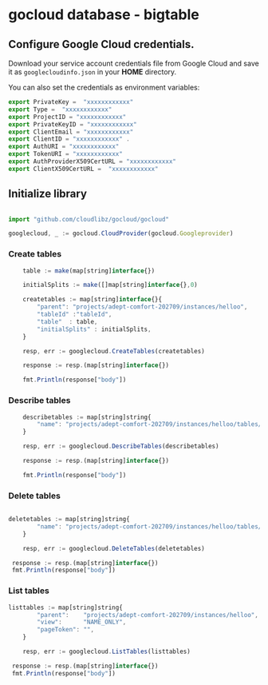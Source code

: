 # gocloud database - bigtable

## Configure Google Cloud credentials.

Download your service account credentials file from Google Cloud and save it as `googlecloudinfo.json` in your <b>HOME</b> directory.

You can also set the credentials as environment variables:
```js
export PrivateKey =  "xxxxxxxxxxxx"
export Type =  "xxxxxxxxxxxx"
export ProjectID = "xxxxxxxxxxxx"
export PrivateKeyID = "xxxxxxxxxxxx"
export ClientEmail = "xxxxxxxxxxxx"
export ClientID = "xxxxxxxxxxxx" .
export AuthURI = "xxxxxxxxxxxx"
export TokenURI = "xxxxxxxxxxxx"
export AuthProviderX509CertURL = "xxxxxxxxxxxx"
export ClientX509CertURL =  "xxxxxxxxxxxx"
```

## Initialize library

```js

import "github.com/cloudlibz/gocloud/gocloud"

googlecloud, _ := gocloud.CloudProvider(gocloud.Googleprovider)
```

### Create tables

```js
	table := make(map[string]interface{})

	initialSplits := make([]map[string]interface{},0)

	createtables := map[string]interface{}{
		"parent": "projects/adept-comfort-202709/instances/helloo",
		"tableId" :"tableId",
		"table"  : table,
		"initialSplits" : initialSplits,
	}

	resp, err := googlecloud.CreateTables(createtables)

	response := resp.(map[string]interface{})

	fmt.Println(response["body"])


  ```

### Describe tables

```js
	describetables := map[string]string{
		"name": "projects/adept-comfort-202709/instances/helloo/tables/bokkkya",
	}

	resp, err := googlecloud.DescribeTables(describetables)

	response := resp.(map[string]interface{})

	fmt.Println(response["body"])

```

### Delete tables

```js

deletetables := map[string]string{
		"name": "projects/adept-comfort-202709/instances/helloo/tables/bokkkya",
	}

	resp, err := googlecloud.DeleteTables(deletetables)

 response := resp.(map[string]interface{})
 fmt.Println(response["body"])
```

### List tables

```js
listtables := map[string]string{
		"parent":    "projects/adept-comfort-202709/instances/helloo",
		"view":      "NAME_ONLY",
		"pageToken": "",
	}

	resp, err := googlecloud.ListTables(listtables)

 response := resp.(map[string]interface{})
 fmt.Println(response["body"])
```
